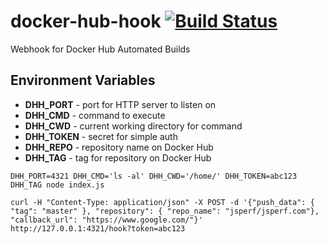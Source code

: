 # docker-hub-hook [![Build Status](https://travis-ci.org/jsperf/docker-hub-hook.svg?branch=master)](https://travis-ci.org/jsperf/docker-hub-hook)
Webhook for Docker Hub Automated Builds

## Environment Variables

- **DHH_PORT** - port for HTTP server to listen on
- **DHH_CMD** - command to execute
- **DHH_CWD** - current working directory for command
- **DHH_TOKEN** - secret for simple auth
- **DHH_REPO** - repository name on Docker Hub
- **DHH_TAG** - tag for repository on Docker Hub

```
DHH_PORT=4321 DHH_CMD='ls -al' DHH_CWD='/home/' DHH_TOKEN=abc123 DHH_TAG node index.js
```

```
curl -H "Content-Type: application/json" -X POST -d '{"push_data": { "tag": "master" }, "repository": { "repo_name": "jsperf/jsperf.com"}, "callback_url": "https://www.google.com/"}' http://127.0.0.1:4321/hook?token=abc123
```
